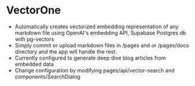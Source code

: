 # VectorOne 

- Automatically creates vectorized embedding representation of any markdown file using OpenAI's embedding API, Supabase Postgres db with pg-vectors 
- Simply commit or upload markdown files in /pages and or /pages/docs directory and the app will handle the rest.
- Currently configured to generate deep dive blog articles from embedded data
- Change configuration by modifying pages/api/vector-search and components/SearchDialog 